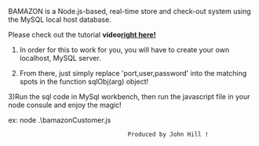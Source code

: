 BAMAZON is a Node.js-based, real-time store and check-out system using the MySQL local host database.

  Please check out the tutorial __video__[__right here!__](README.md)

1)   In order for this to work for you, you will have to create your own localhost, MySQL server.

2) From there, just simply replace 'port,user,password'  into the matching spots in the function sqlObj(arg) object!

3)Run the sql code in MySql workbench, then run the javascript file in your node consule and enjoy the magic!

ex: node .\bamazonCustomer.js

                                      Produced by John Hill !